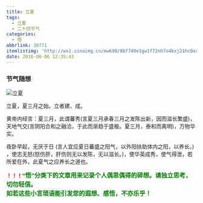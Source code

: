 ```yaml
---
title: 立夏
tags:
  - 立夏
  - 二十四节气
categories:
  - 悟
abbrlink: 30771
itemlistimg: 'http://wx1.sinaimg.cn/mw690/8bf740e1gw1f72nh7o4kxj21hc0xc7wh.jpg'
date: 2016-06-06 12:35:43
---
```

### 节气随想
![立夏](http://wx1.sinaimg.cn/mw690/8bf740e1gw1f72nh7o4kxj21hc0xc7wh.jpg)

立夏，夏三月之始。立者建、成。

黄帝内经言：夏三月，此谓蕃秀(言夏三月承春三月之发陈出新，因而滋长繁盛)，天地气交(言阴阳合和之融洽，于此而渐趋于盛极。夏三月，泰和而离明)，万物华实。&nbsp;

夜卧早起，无厌于日 (言人宜应夏日蕃盛之阳气，以外阳扶助体内之阳，以养长。) ，使志无怒(怒伤肝，肝伤则无以发陈，无以滋长。)，使华英成秀，使气得泄，若所爱在外，此夏气之应养长之道也。&nbsp;  

**<font color=red>！！！</font><font color=green face=微软雅黑 size=3>“悟”分类下的文章用来记录个人偶思偶得的碎想。请独立思考，切勿轻信。  
如若这些小言琐语能引发您的遐想、感悟，不亦乐乎！</font>**